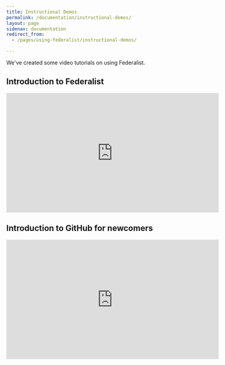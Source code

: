 ```yaml
---
title: Instructional Demos
permalink: /documentation/instructional-demos/
layout: page
sidenav: documentation
redirect_from: 
  - /pages/using-federalist/instructional-demos/

---
```


We've created some video tutorials on using Federalist.

## Introduction to Federalist
<iframe width="560" height="315" src="https://www.youtube.com/embed/835a8UWlL9c" frameborder="0" allowfullscreen></iframe>

## Introduction to GitHub for newcomers
<iframe width="560" height="315" src="https://www.youtube.com/embed/uNa9GOtM6NE" frameborder="0" allowfullscreen></iframe>
